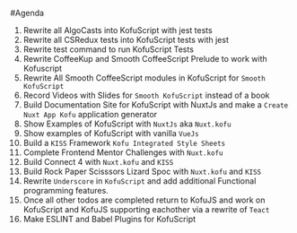#Agenda

1. Rewrite all AlgoCasts into KofuScript with jest tests
1. Rewrite all CSRedux tests into KofuScript tests with jest
1. Rewrite test command to run KofuScript Tests
1. Rewrite CoffeeKup and Smooth CoffeeScript Prelude to work with Kofuscript
1. Rewrite All Smooth CoffeeScript modules in KofuScript for `Smooth KofuScript`
1. Record Videos with Slides for `Smooth KofuScript` instead of a book
1. Build Documentation Site for KofuScript with NuxtJs and make a `Create Nuxt App Kofu` application generator
1. Show Examples of KofuScript  with `NuxtJs` aka `Nuxt.kofu`
1. Show examples of KofuScript with vanilla `VueJs`
1. Build a `KISS` Framework `Kofu Integrated Style Sheets`
1. Complete Frontend Mentor Challenges with `Nuxt.kofu`
1. Build Connect 4 with `Nuxt.kofu` and `KISS`
1. Build Rock Paper Scisssors Lizard Spoc with `Nuxt.kofu` and `KISS`
1. Rewrite `Underscore` in `KofuScript` and add additional Functional programming features.
1. Once all other todos are completed return to KofuJS and work on KofuScript and KofuJS supporting eachother via a rewrite of `Teact`
1. Make ESLINT and Babel Plugins for KofuScript
